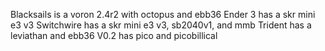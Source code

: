 Blacksails is a voron 2.4r2 with octopus and ebb36
Ender 3 has a skr mini e3 v3
Switchwire has a skr mini e3 v3, sb2040v1, and mmb
Trident has a leviathan and ebb36
V0.2 has pico and picobillical
